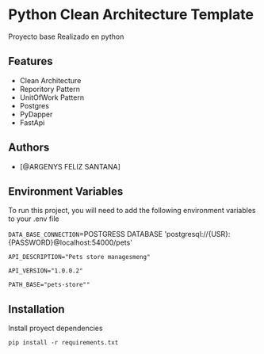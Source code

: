 
# Python Clean Architecture Template

Proyecto base Realizado en python



## Features

- Clean Architecture
- Reporitory Pattern
- UnitOfWork Pattern
- Postgres
- PyDapper
- FastApi



## Authors

- [@ARGENYS FELIZ SANTANA]


## Environment Variables

To run this project, you will need to add the following environment variables to your .env file

`DATA_BASE_CONNECTION`=POSTGRESS DATABASE 'postgresql://{USR}:{PASSWORD}@localhost:54000/pets'

`API_DESCRIPTION="Pets store managesmeng"`

`API_VERSION="1.0.0.2"
`

`PATH_BASE="pets-store""
`
## Installation

Install proyect dependencies

``` 
pip install -r requirements.txt
```
    
